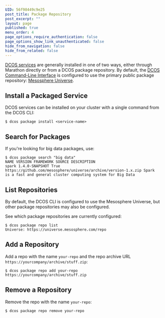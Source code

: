 ```yaml
---
UID: 56f98449c9e25
post_title: Package Repository
post_excerpt: ""
layout: page
published: true
menu_order: 4
page_options_require_authentication: false
page_options_show_link_unauthenticated: false
hide_from_navigation: false
hide_from_related: false
---
```

[DCOS services][1] are generally installed in one of two ways, either through Marathon directly or from a DCOS package repository. By default, the [DCOS Command-Line Interface][2] is configured to use the primary public package repository: [Mesosphere Universe][1].

## Install a Packaged Service

DCOS services can be installed on your cluster with a single command from the DCOS CLI:

    $ dcos package install <service-name>
    

## Search for Packages

If you're looking for big data packages, use:

    $ dcos package search "big data"
    NAME VERSION FRAMEWORK SOURCE DESCRIPTION
    spark 1.4.0-SNAPSHOT True https://github.com/mesosphere/universe/archive/version-1.x.zip Spark is a fast and general cluster computing system for Big Data
    

## List Repositories

By default, the DCOS CLI is configured to use the Mesosphere Universe, but other package repositories may also be configured.

See which package repositories are currently configured:

    $ dcos package repo list
    Universe: https://universe.mesosphere.com/repo
    

## Add a Repository

Add a repo with the name `your-repo` and the repo archive URL `https://yourcompany/archive/stuff.zip`:

    $ dcos package repo add your-repo https://yourcompany/archive/stuff.zip
    

## Remove a Repository

Remove the repo with the name `your-repo`:

    $ dcos package repo remove your-repo

 [1]: /usage/services/
 [2]: /usage/cli/